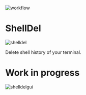 ![workflow](https://github.com/xTeKc/ShellDel/actions/workflows/ci.yml/badge.svg)

# ShellDel
![shelldel](https://user-images.githubusercontent.com/81730792/173214219-2993d0d5-e791-4b00-a17e-4a80a7fc5cc7.png)

Delete shell history of your terminal.

# Work in progress

![shelldelgui](https://user-images.githubusercontent.com/81730792/173214065-3ad1f409-c594-4597-bdc7-f4130eff55e2.png)
